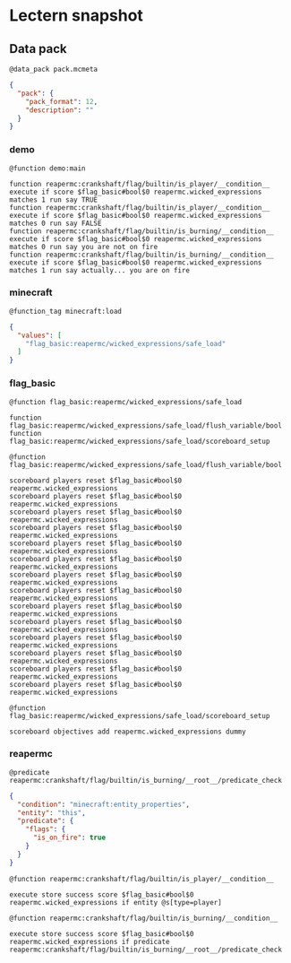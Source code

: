 # Lectern snapshot

## Data pack

`@data_pack pack.mcmeta`

```json
{
  "pack": {
    "pack_format": 12,
    "description": ""
  }
}
```

### demo

`@function demo:main`

```mcfunction
function reapermc:crankshaft/flag/builtin/is_player/__condition__
execute if score $flag_basic#bool$0 reapermc.wicked_expressions matches 1 run say TRUE
function reapermc:crankshaft/flag/builtin/is_player/__condition__
execute if score $flag_basic#bool$0 reapermc.wicked_expressions matches 0 run say FALSE
function reapermc:crankshaft/flag/builtin/is_burning/__condition__
execute if score $flag_basic#bool$0 reapermc.wicked_expressions matches 0 run say you are not on fire
function reapermc:crankshaft/flag/builtin/is_burning/__condition__
execute if score $flag_basic#bool$0 reapermc.wicked_expressions matches 1 run say actually... you are on fire
```

### minecraft

`@function_tag minecraft:load`

```json
{
  "values": [
    "flag_basic:reapermc/wicked_expressions/safe_load"
  ]
}
```

### flag_basic

`@function flag_basic:reapermc/wicked_expressions/safe_load`

```mcfunction
function flag_basic:reapermc/wicked_expressions/safe_load/flush_variable/bool
function flag_basic:reapermc/wicked_expressions/safe_load/scoreboard_setup
```

`@function flag_basic:reapermc/wicked_expressions/safe_load/flush_variable/bool`

```mcfunction
scoreboard players reset $flag_basic#bool$0 reapermc.wicked_expressions
scoreboard players reset $flag_basic#bool$0 reapermc.wicked_expressions
scoreboard players reset $flag_basic#bool$0 reapermc.wicked_expressions
scoreboard players reset $flag_basic#bool$0 reapermc.wicked_expressions
scoreboard players reset $flag_basic#bool$0 reapermc.wicked_expressions
scoreboard players reset $flag_basic#bool$0 reapermc.wicked_expressions
scoreboard players reset $flag_basic#bool$0 reapermc.wicked_expressions
scoreboard players reset $flag_basic#bool$0 reapermc.wicked_expressions
scoreboard players reset $flag_basic#bool$0 reapermc.wicked_expressions
scoreboard players reset $flag_basic#bool$0 reapermc.wicked_expressions
scoreboard players reset $flag_basic#bool$0 reapermc.wicked_expressions
scoreboard players reset $flag_basic#bool$0 reapermc.wicked_expressions
scoreboard players reset $flag_basic#bool$0 reapermc.wicked_expressions
scoreboard players reset $flag_basic#bool$0 reapermc.wicked_expressions
```

`@function flag_basic:reapermc/wicked_expressions/safe_load/scoreboard_setup`

```mcfunction
scoreboard objectives add reapermc.wicked_expressions dummy
```

### reapermc

`@predicate reapermc:crankshaft/flag/builtin/is_burning/__root__/predicate_check`

```json
{
  "condition": "minecraft:entity_properties",
  "entity": "this",
  "predicate": {
    "flags": {
      "is_on_fire": true
    }
  }
}
```

`@function reapermc:crankshaft/flag/builtin/is_player/__condition__`

```mcfunction
execute store success score $flag_basic#bool$0 reapermc.wicked_expressions if entity @s[type=player]
```

`@function reapermc:crankshaft/flag/builtin/is_burning/__condition__`

```mcfunction
execute store success score $flag_basic#bool$0 reapermc.wicked_expressions if predicate reapermc:crankshaft/flag/builtin/is_burning/__root__/predicate_check
```
